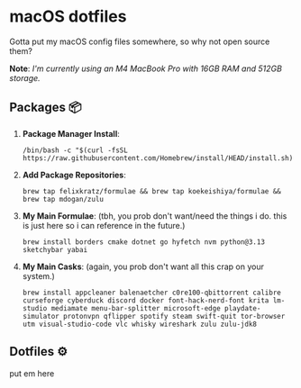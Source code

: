 # macOS dotfiles

Gotta put my macOS config files somewhere, so why not open source them?

**Note**: *I'm currently using an M4 MacBook Pro with 16GB RAM and 512GB storage.*

## Packages 📦

1. **Package Manager Install**:
    ```console
    /bin/bash -c "$(curl -fsSL https://raw.githubusercontent.com/Homebrew/install/HEAD/install.sh)"
    ```

2. **Add Package Repositories**:
    ```console
    brew tap felixkratz/formulae && brew tap koekeishiya/formulae && brew tap mdogan/zulu
    ```

3. **My Main Formulae**: (tbh, you prob don't want/need the things i do. this is just here so i can reference in the future.)
    ```console
    brew install borders cmake dotnet go hyfetch nvm python@3.13 sketchybar yabai
    ```

4. **My Main Casks**: (again, you prob don't want all this crap on your system.)
    ```console
    brew install appcleaner balenaetcher c0re100-qbittorrent calibre curseforge cyberduck discord docker font-hack-nerd-font krita lm-studio mediamate menu-bar-splitter microsoft-edge playdate-simulator protonvpn qflipper spotify steam swift-quit tor-browser utm visual-studio-code vlc whisky wireshark zulu zulu-jdk8
    ```

## Dotfiles ⚙️

put em here
